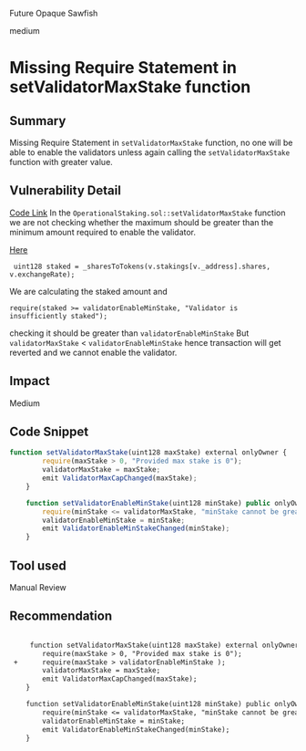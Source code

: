 Future Opaque Sawfish

medium

# Missing Require Statement in setValidatorMaxStake function

## Summary
Missing Require Statement in `setValidatorMaxStake` function, no one will be able to enable the validators unless again calling the `setValidatorMaxStake` function with greater value.

## Vulnerability Detail
[Code Link](https://github.com/sherlock-audit/2023-11-covalent/blob/main/cqt-staking/contracts/OperationalStaking.sol#L197)
In the `OperationalStaking.sol::setValidatorMaxStake` function we are not checking whether the maximum should be greater than the minimum amount required to enable the validator.

[Here](https://github.com/sherlock-audit/2023-11-covalent/blob/main/cqt-staking/contracts/OperationalStaking.sol#L342) 
```solidity
 uint128 staked = _sharesToTokens(v.stakings[v._address].shares, v.exchangeRate);
```
We are calculating the staked amount and 
```solidity
require(staked >= validatorEnableMinStake, "Validator is insufficiently staked");
```
checking it should be greater than `validatorEnableMinStake` But `validatorMaxStake` < `validatorEnableMinStake` hence transaction will get reverted and we cannot enable the validator.

## Impact
Medium

## Code Snippet

```javascript
function setValidatorMaxStake(uint128 maxStake) external onlyOwner {
        require(maxStake > 0, "Provided max stake is 0");
        validatorMaxStake = maxStake;
        emit ValidatorMaxCapChanged(maxStake);
    }

    function setValidatorEnableMinStake(uint128 minStake) public onlyOwner {
        require(minStake <= validatorMaxStake, "minStake cannot be greater than validatorMaxStake");
        validatorEnableMinStake = minStake;
        emit ValidatorEnableMinStakeChanged(minStake);
    }
```

## Tool used

Manual Review

## Recommendation

```diff

     function setValidatorMaxStake(uint128 maxStake) external onlyOwner {
        require(maxStake > 0, "Provided max stake is 0");
 +      require(maxStake > validatorEnableMinStake );  
        validatorMaxStake = maxStake;
        emit ValidatorMaxCapChanged(maxStake);
    }

    function setValidatorEnableMinStake(uint128 minStake) public onlyOwner {
        require(minStake <= validatorMaxStake, "minStake cannot be greater than validatorMaxStake");
        validatorEnableMinStake = minStake;
        emit ValidatorEnableMinStakeChanged(minStake);
    }
    
```
